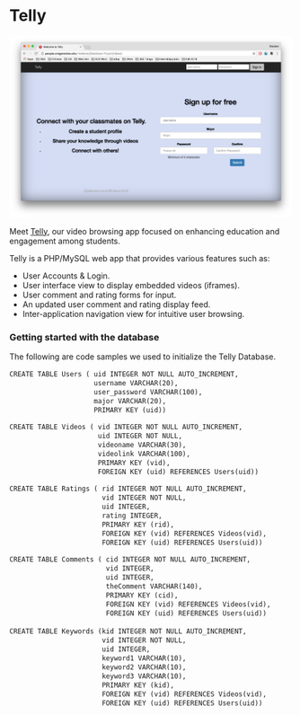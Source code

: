 # Telly

![alt text](https://github.com/brandonlee503/Intro-to-Databases/blob/master/telly/telly.png "Telly")

Meet [Telly](http://people.oregonstate.edu/~leebran/Database-Project/views/), our video browsing app focused on enhancing education and engagement among students.

Telly is a PHP/MySQL web app that provides various features such as:

* User Accounts & Login.
* User interface view to display embedded videos (iframes).
* User comment and rating forms for input.
* An updated user comment and rating display feed.
* Inter-application navigation view for intuitive user browsing.

### Getting started with the database

The following are code samples we used to initialize the Telly Database.

```
CREATE TABLE Users ( uid INTEGER NOT NULL AUTO_INCREMENT,
                     username VARCHAR(20),
                     user_password VARCHAR(100),
                     major VARCHAR(20),
                     PRIMARY KEY (uid))
```

```
CREATE TABLE Videos ( vid INTEGER NOT NULL AUTO_INCREMENT,
                      uid INTEGER NOT NULL,
                      videoname VARCHAR(30),
                      videolink VARCHAR(100),
                      PRIMARY KEY (vid),
                      FOREIGN KEY (uid) REFERENCES Users(uid))
```

```
CREATE TABLE Ratings ( rid INTEGER NOT NULL AUTO_INCREMENT,
                       vid INTEGER NOT NULL,
                       uid INTEGER,
                       rating INTEGER,
                       PRIMARY KEY (rid),
                       FOREIGN KEY (vid) REFERENCES Videos(vid),
                       FOREIGN KEY (uid) REFERENCES Users(uid))
```

```
CREATE TABLE Comments ( cid INTEGER NOT NULL AUTO_INCREMENT,
                        vid INTEGER,
                        uid INTEGER,
                        theComment VARCHAR(140),
                        PRIMARY KEY (cid),
                        FOREIGN KEY (vid) REFERENCES Videos(vid),
                        FOREIGN KEY (uid) REFERENCES Users(uid))

CREATE TABLE Keywords (kid INTEGER NOT NULL AUTO_INCREMENT,
                       vid INTEGER NOT NULL,
                       uid INTEGER,
                       keyword1 VARCHAR(10),
                       keyword2 VARCHAR(10),
                       keyword3 VARCHAR(10),
                       PRIMARY KEY (kid),
                       FOREIGN KEY (vid) REFERENCES Videos(vid),
                       FOREIGN KEY (uid) REFERENCES Users(uid))
